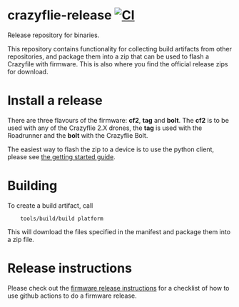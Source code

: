 # crazyflie-release [![CI](https://github.com/bitcraze/crazyflie-release/workflows/CI/badge.svg)](https://github.com/bitcraze/crazyflie-release/actions?query=workflow%3ACI)
Release repository for binaries.

This repository contains functionality for collecting build artifacts
from other repositories, and package them into a zip that can be used to flash
a Crazyfile with firmware. This is also where you find the official release zips
for download.

# Install a release

There are three flavours of the firmware: **cf2**, **tag** and **bolt**. The **cf2** is to be
used with any of the Crazyflie 2.X drones, the **tag** is used with the Roadrunner and the **bolt** with the Crazyflie Bolt.

The easiest way to flash the zip to a device is to use the python client, please
see [the getting started guide](https://www.bitcraze.io/documentation/tutorials/getting-started-with-crazyflie-2-x/#update-fw).

# Building
To create a build artifact, call

        tools/build/build platform

This will download the files specified in the manifest and package them into
a zip file.

# Release instructions

Please check out the [firmware release instructions](/docs/release.md) for a checklist of how to use github actions to do a firmware release.
